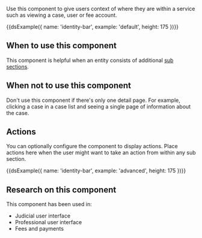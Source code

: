 Use this component to give users context of where they are within a service such as viewing a case, user or fee account.

{{dsExample({
  name: 'identity-bar',
  example: 'default',
  height: 175
})}}

## When to use this component

This component is helpful when an entity consists of additional [sub sections](/components/sub-navigation/).

## When not to use this component

Don't use this component if there's only one detail page. For example, clicking a case in a case list and seeing a single page of information about the case.

<!--In this case, put a back link above the main page heading.-->

## Actions

You can optionally configure the component to display actions. Place actions here when the user might want to take an action from within any sub section.

{{dsExample({
  name: 'identity-bar',
  example: 'advanced',
  height: 175
})}}

## Research on this component

This component has been used in:

- Judicial user interface
- Professional user interface
- Fees and payments